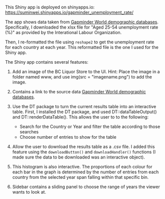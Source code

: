 This Shiny app is deployed on shinyapps.io: https://suminwei.shinyapps.io/gapminder_unemployment_rate/

The app shows data taken from [Gapminder World demographic databases](https://www.gapminder.org/data/).
Specifically, I downloaded the xlsx file for "Aged 25-54 unemployment rate (%)" as provided by the Interational Labour Organization.

Then, I re-formatted the file using `reshape2` to get the unemployment rate for each country at each year. This reformatted file is the one I used for the Shiny app.

The Shiny app contains several features:

1. Add an image of the BC Liquor Store to the UI.
Hint: Place the image in a folder named www, and use img(src = "imagename.png") to add the image.

2. Contains a link to the source data [Gapminder World demographic databases](https://www.gapminder.org/data/).

3. Use the DT package to turn the current results table into an interactive table. First, I installed the DT package, and used DT::dataTableOutput() and DT::renderDataTable(). This allows the user to to the following:
	* Search for the Country or Year and filter the table according to those searches
	* Choose number of entries to show for the table

4. Allow the user to download the results table as a .csv file. I added this feature using the `downloadButton()` and `downloadHandler()` functions (I made sure the data to be downloaded was an interactive object).

5. This histogram is also interactive. The proportions of each colour for each bar in the graph is determined by the number of entries from each country from the selected year span falling within that specific bin.

6. Sidebar contains a sliding panel to choose the range of years the viewer wants to look at.


